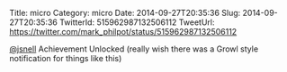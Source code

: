 Title: micro
Category: micro
Date: 2014-09-27T20:35:36
Slug: 2014-09-27T20:35:36
TwitterId: 515962987132506112
TweetUrl: https://twitter.com/mark_philpot/status/515962987132506112

[@jsnell](https://twitter.com/jsnell) Achievement Unlocked (really wish there was a Growl style notification for things like this)